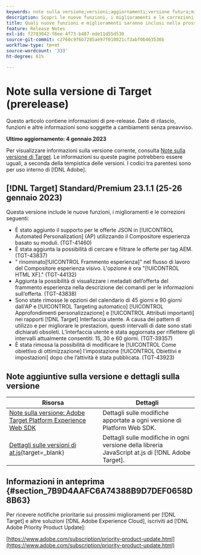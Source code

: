 ```yaml
---
keywords: note sulla versione;versioni;aggiornamenti;versione futura;miglioramenti;nuove funzioni;correzioni;aggiornamenti;prerelease
description: Scopri le nuove funzioni, i miglioramenti e le correzioni, compresi SDK, API e librerie JavaScript, inclusi nella prossima versione di Adobe Target.
title: Quali nuove funzioni e miglioramenti saranno inclusi nella prossima versione?
feature: Release Notes
exl-id: f2783042-f6ee-4f73-b487-ede11d55d530
source-git-commit: c2760c9f6b7285ae97f010821cf3abf0b463536b
workflow-type: tm+mt
source-wordcount: '333'
ht-degree: 61%

---
```


# Note sulla versione di Target (prerelease)

Questo articolo contiene informazioni di pre-release. Date di rilascio, funzioni e altre informazioni sono soggette a cambiamenti senza preavviso.

**Ultimo aggiornamento: 4 gennaio 2023**

Per visualizzare informazioni sulla versione corrente, consulta [Note sulla versione di Target](release-notes.md). Le informazioni su queste pagine potrebbero essere uguali, a seconda della tempistica delle versioni. I codici tra parentesi sono per uso interno di [!DNL Adobe].

## [!DNL Target] Standard/Premium 23.1.1 (25-26 gennaio 2023)

Questa versione include le nuove funzioni, i miglioramenti e le correzioni seguenti:

* È stato aggiunto il supporto per le offerte JSON in [!UICONTROL Automated Personalization] (AP) utilizzando il Compositore esperienza basato su moduli. (TGT-41460)
* È stata aggiunta la possibilità di cercare e filtrare le offerte per tag AEM. (TGT-43837)
* &quot; rinominato[!UICONTROL Frammento esperienza]&quot; nel flusso di lavoro del Compositore esperienza visivo. L&#39;opzione è ora &quot;[!UICONTROL HTML XF].&quot; (TGT-44132)
* Aggiunta la possibilità di visualizzare i metadati dell’offerta del frammento esperienza nella descrizione dei comandi per le informazioni sull’offerta. (TGT-43838)
* Sono state rimosse le opzioni del calendario di 45 giorni e 90 giorni dall&#39;AP e [!UICONTROL Targeting automatico] [!UICONTROL Approfondimenti personalizzazione] e [!UICONTROL Attributi importanti] nei rapporti [!DNL Target] Interfaccia utente. A causa dei pattern di utilizzo e per migliorare le prestazioni, questi intervalli di date sono stati dichiarati obsoleti. L’interfaccia utente è stata aggiornata per riflettere gli intervalli attualmente consentiti: 15, 30 e 60 giorni. (TGT-39357)
* È stata rimossa la possibilità di modificare le [!UICONTROL Come obiettivo di ottimizzazione] l&#39;impostazione [!UICONTROL Obiettivi e impostazioni] dopo che l’attività è stata pubblicata. (TGT-43923)

## Note aggiuntive sulla versione e dettagli sulla versione

| Risorsa | Dettagli |
|--- |--- |
| [Note sulla versione: Adobe Target Platform Experience Web SDK](https://experienceleague.adobe.com/docs/experience-platform/edge/release-notes.html?lang=it) | Dettagli sulle modifiche apportate a ogni versione di Platform Web SDK. |
| [Dettagli sulle versioni di at.js](https://developer.adobe.com/target/implement/client-side/atjs/target-atjs-versions/){target=_blank} | Dettagli sulle modifiche in ogni versione della libreria JavaScript at.js di [!DNL Adobe Target]. |


## Informazioni in anteprima {#section_7B9D4AAFC6A74388B9D7DEF0658D8B63}

Per ricevere notifiche prioritarie sui prossimi miglioramenti per [!DNL Target] e altre soluzioni [!DNL Adobe Experience Cloud], iscriviti ad [!DNL Adobe Priority Product Update]:

[https://www.adobe.com/subscription/priority-product-update.html](https://www.adobe.com/subscription/priority-product-update.html)

